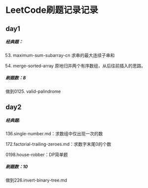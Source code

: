 # LeetCode刷题记录记录

## day1

##### 经典题：

53. maximum-sum-subarray-cn 求串的最大连续子串和

88. merge-sorted-array 原地归并两个有序数组，从后往前插入的思路。

##### 刷题数：8

做到0125. valid-palindrome

## day2

##### 经典题:

136.single-number.md：求数组中仅出现一次的数

172.factorial-trailing-zeroes.md：求数字末尾0的个数

0198.house-robber：DP简单题

##### 刷题数：10

做到226.invert-binary-tree.md

